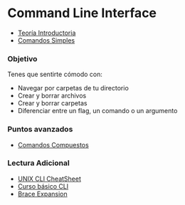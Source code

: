 # Command Line Interface

* [Teoría Introductoria](./intro)
* [Comandos Simples](./comandos)

### Objetivo

Tenes que sentirte cómodo con:

* Navegar por carpetas de tu directorio
* Crear y borrar archivos
* Crear y borrar carpetas
* Diferenciar entre un flag, un comando o un argumento

### Puntos avanzados

* [Comandos Compuestos](./compuestos)

### Lectura Adicional

* [UNIX CLI CheatSheet](https://en.wikipedia.org/wiki/List_of_Unix_commands)
* [Curso básico CLI](https://www.codecademy.com/learn/learn-the-command-line)
* [Brace Expansion](http://www.linuxjournal.com/article/7385)

